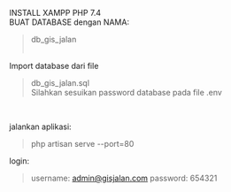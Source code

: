 INSTALL XAMPP PHP 7.4<br>
BUAT DATABASE dengan NAMA: <br>
> db_gis_jalan <br> <br>

Import database dari file <br>
> db_gis_jalan.sql <br> 
> Silahkan sesuikan password database pada file .env 
<br>

jalankan aplikasi: <br>
> php artisan serve --port=80

login: 
> username: admin@gisjalan.com
> password: 654321


